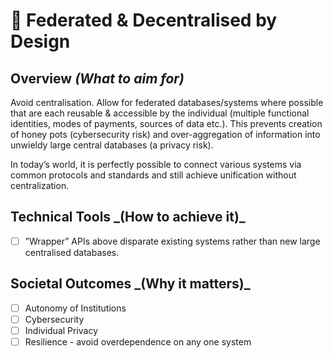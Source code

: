 # 💠 Federated & Decentralised by Design

## Overview _(What to aim for)_

Avoid centralisation. Allow for federated databases/systems where possible that are each reusable & accessible by the individual (multiple functional identities, modes of payments, sources of data etc.). This prevents creation of honey pots (cybersecurity risk) and over-aggregation of information into unwieldy large central databases (a privacy risk).

In today’s world, it is perfectly possible to connect various systems via common protocols and standards and still achieve unification without centralization.&#x20;



## **Technical Tools **_**(How to achieve it)**_&#x20;

* [ ] ”Wrapper” APIs above disparate existing systems rather than new large centralised databases.

## **Societal Outcomes **_**(Why it matters)**_

* [ ] Autonomy of Institutions
* [ ] Cybersecurity
* [ ] Individual Privacy
* [ ] Resilience - avoid overdependence on any one system
